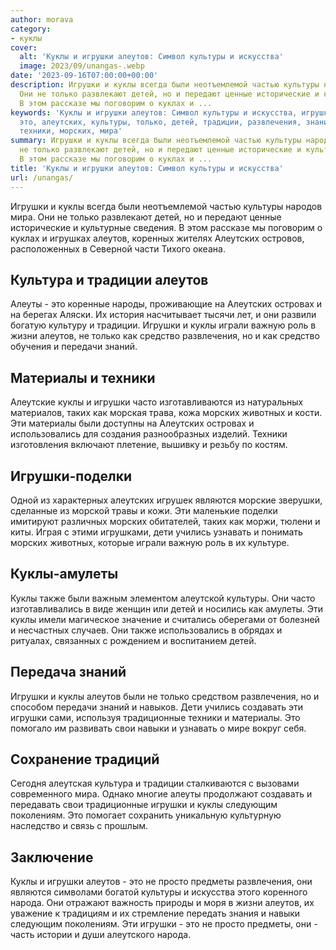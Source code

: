 ```yaml
---
author: morava
category:
- куклы
cover:
  alt: 'Куклы и игрушки алеутов: Символ культуры и искусства'
  image: 2023/09/unangas-.webp
date: '2023-09-16T07:00:00+00:00'
description: Игрушки и куклы всегда были неотъемлемой частью культуры народов мира.
  Они не только развлекают детей, но и передают ценные исторические и культурные сведения.
  В этом рассказе мы поговорим о куклах и ...
keywords: 'Куклы и игрушки алеутов: Символ культуры и искусства, игрушки, куклы, алеутов,
  это, алеутских, культуры, только, детей, традиции, развлечения, знаний, материалы,
  техники, морских, мира'
summary: Игрушки и куклы всегда были неотъемлемой частью культуры народов мира. Они
  не только развлекают детей, но и передают ценные исторические и культурные сведения.
  В этом рассказе мы поговорим о куклах и ...
title: 'Куклы и игрушки алеутов: Символ культуры и искусства'
url: /unangas/
---
```


Игрушки и куклы всегда были неотъемлемой частью культуры народов мира. Они не только развлекают детей, но и передают ценные исторические и культурные сведения. В этом рассказе мы поговорим о куклах и игрушках алеутов, коренных жителях Алеутских островов, расположенных в Северной части Тихого океана.

## **Культура и традиции алеутов**

Алеуты \- это коренные народы, проживающие на Алеутских островах и на берегах Аляски. Их история насчитывает тысячи лет, и они развили богатую культуру и традиции. Игрушки и куклы играли важную роль в жизни алеутов, не только как средство развлечения, но и как средство обучения и передачи знаний.

## **Материалы и техники**

Алеутские куклы и игрушки часто изготавливаются из натуральных материалов, таких как морская трава, кожа морских животных и кости. Эти материалы были доступны на Алеутских островах и использовались для создания разнообразных изделий. Техники изготовления включают плетение, вышивку и резьбу по костям.

## **Игрушки-поделки**

Одной из характерных алеутских игрушек являются морские зверушки, сделанные из морской травы и кожи. Эти маленькие поделки имитируют различных морских обитателей, таких как моржи, тюлени и киты. Играя с этими игрушками, дети учились узнавать и понимать морских животных, которые играли важную роль в их культуре.

## **Куклы-амулеты**

Куклы также были важным элементом алеутской культуры. Они часто изготавливались в виде женщин или детей и носились как амулеты. Эти куклы имели магическое значение и считались оберегами от болезней и несчастных случаев. Они также использовались в обрядах и ритуалах, связанных с рождением и воспитанием детей.

## **Передача знаний**

Игрушки и куклы алеутов были не только средством развлечения, но и способом передачи знаний и навыков. Дети учились создавать эти игрушки сами, используя традиционные техники и материалы. Это помогало им развивать свои навыки и узнавать о мире вокруг себя.

## **Сохранение традиций**

Сегодня алеутская культура и традиции сталкиваются с вызовами современного мира. Однако многие алеуты продолжают создавать и передавать свои традиционные игрушки и куклы следующим поколениям. Это помогает сохранить уникальную культурную наследство и связь с прошлым.

## **Заключение**

Куклы и игрушки алеутов \- это не просто предметы развлечения, они являются символами богатой культуры и искусства этого коренного народа. Они отражают важность природы и моря в жизни алеутов, их уважение к традициям и их стремление передать знания и навыки следующим поколениям. Эти игрушки \- это не просто предметы, они \- часть истории и души алеутского народа.